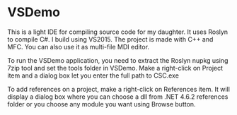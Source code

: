 # VSDemo
This is a light IDE for compiling source code for my daughter. It uses Roslyn to compile C#.
I build using VS2015. The project is made with C++ and MFC. You can also use it as multi-file MDI editor.

To run the VSDemo application, you need to extract the Roslyn nupkg using 7zip tool and set the tools folder in VSDemo. Make a right-click on Project item and a dialog box let you enter the full path to CSC.exe

To add references on a project, make a right-click on References item. It will display a dialog box where you can choose a dll from .NET 4.6.2 references folder or you choose any module you want using Browse button.
